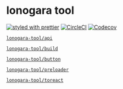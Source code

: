 # lonogara tool

[![styled with prettier](https://img.shields.io/badge/styled_with-prettier-ff69b4.svg?style=flat-square)](https://github.com/prettier/prettier)
[![CircleCI](https://img.shields.io/circleci/project/github/kthjm/lonogara-tool.svg?style=flat-square)](https://circleci.com/gh/kthjm/lonogara-tool)
[![Codecov](https://img.shields.io/codecov/c/github/kthjm/lonogara-tool.svg?style=flat-square)](https://codecov.io/gh/kthjm/lonogara-tool)

[`lonogara-tool/api`](https://github.com/kthjm/lonogara-tool/tree/master/api)

[`lonogara-tool/build`](https://github.com/kthjm/lonogara-tool/tree/master/build)

[`lonogara-tool/button`](https://github.com/kthjm/lonogara-tool/tree/master/button)

[`lonogara-tool/preloader`](https://github.com/kthjm/lonogara-tool/tree/master/preloader)

[`lonogara-tool/toreact`](https://github.com/kthjm/lonogara-tool/tree/master/toreact)

<!-- ## Installation
```shell
```
## Usage
```js
```
## API
## License
MIT (http://opensource.org/licenses/MIT) -->
